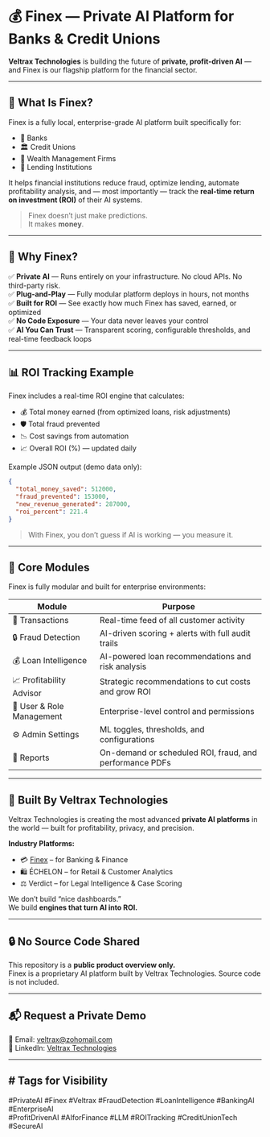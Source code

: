 
# 💰 Finex — Private AI Platform for Banks & Credit Unions

**Veltrax Technologies** is building the future of **private, profit-driven AI** — and Finex is our flagship platform for the financial sector.

---

## 🧠 What Is Finex?

Finex is a fully local, enterprise-grade AI platform built specifically for:

- 🏦 Banks
- 🏛️ Credit Unions
- 💸 Wealth Management Firms
- 🧾 Lending Institutions

It helps financial institutions reduce fraud, optimize lending, automate profitability analysis, and — most importantly — track the **real-time return on investment (ROI)** of their AI systems.

> Finex doesn’t just make predictions.  
> It makes **money**.

---

## 🚀 Why Finex?

✅ **Private AI** — Runs entirely on your infrastructure. No cloud APIs. No third-party risk.  
✅ **Plug-and-Play** — Fully modular platform deploys in hours, not months  
✅ **Built for ROI** — See exactly how much Finex has saved, earned, or optimized  
✅ **No Code Exposure** — Your data never leaves your control  
✅ **AI You Can Trust** — Transparent scoring, configurable thresholds, and real-time feedback loops

---

## 📊 ROI Tracking Example

Finex includes a real-time ROI engine that calculates:

- 💰 Total money earned (from optimized loans, risk adjustments)
- 🛡️ Total fraud prevented
- 📉 Cost savings from automation
- 📈 Overall ROI (%) — updated daily

Example JSON output (demo data only):

```json
{
  "total_money_saved": 512000,
  "fraud_prevented": 153000,
  "new_revenue_generated": 287000,
  "roi_percent": 221.4
}
```

> With Finex, you don’t guess if AI is working — you measure it.

---

## 🧩 Core Modules

Finex is fully modular and built for enterprise environments:

| Module                  | Purpose                                                                 |
|--------------------------|-------------------------------------------------------------------------|
| 📑 Transactions           | Real-time feed of all customer activity                                 |
| 🔒 Fraud Detection        | AI-driven scoring + alerts with full audit trails                       |
| 💰 Loan Intelligence      | AI-powered loan recommendations and risk analysis                       |
| 📈 Profitability Advisor  | Strategic recommendations to cut costs and grow ROI                     |
| 👥 User & Role Management | Enterprise-level control and permissions                                |
| ⚙️ Admin Settings         | ML toggles, thresholds, and configurations                              |
| 📄 Reports                | On-demand or scheduled ROI, fraud, and performance PDFs                 |

---

## 🧠 Built By Veltrax Technologies

Veltrax Technologies is creating the most advanced **private AI platforms** in the world — built for profitability, privacy, and precision.

**Industry Platforms:**
- 💳 [Finex](https://github.com/veltrax-public/veltrax-finex-overview) – for Banking & Finance  
- 🛍️ ÉCHELON – for Retail & Customer Analytics  
- ⚖️ Verdict – for Legal Intelligence & Case Scoring  

We don’t build “nice dashboards.”  
We build **engines that turn AI into ROI.**

---

## 🔒 No Source Code Shared

This repository is a **public product overview only.**  
Finex is a proprietary AI platform built by Veltrax Technologies. Source code is not included.

---

## 📬 Request a Private Demo

📩 Email: [veltrax@zohomail.com](mailto:veltrax@zohomail.com)  
🔗 LinkedIn: [Veltrax Technologies](https://linkedin.com/company/veltrax-technologies) 

---

## # Tags for Visibility

#PrivateAI #Finex #Veltrax #FraudDetection #LoanIntelligence #BankingAI #EnterpriseAI  
#ProfitDrivenAI #AIforFinance #LLM #ROITracking #CreditUnionTech #SecureAI
